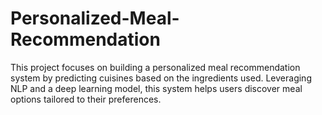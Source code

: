 # Personalized-Meal-Recommendation
This project focuses on building a personalized meal recommendation system by predicting cuisines based on the ingredients used. Leveraging NLP and a deep learning model, this system helps users discover meal options tailored to their preferences.
